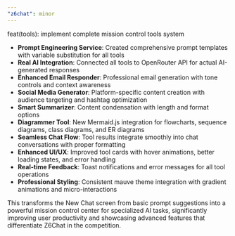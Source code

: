 ```yaml
---
"z6chat": minor
---
```


feat(tools): implement complete mission control tools system

- **Prompt Engineering Service**: Created comprehensive prompt templates with variable substitution for all tools
- **Real AI Integration**: Connected all tools to OpenRouter API for actual AI-generated responses  
- **Enhanced Email Responder**: Professional email generation with tone controls and context awareness
- **Social Media Generator**: Platform-specific content creation with audience targeting and hashtag optimization
- **Smart Summarizer**: Content condensation with length and format options
- **Diagrammer Tool**: New Mermaid.js integration for flowcharts, sequence diagrams, class diagrams, and ER diagrams
- **Seamless Chat Flow**: Tool results integrate smoothly into chat conversations with proper formatting
- **Enhanced UI/UX**: Improved tool cards with hover animations, better loading states, and error handling
- **Real-time Feedback**: Toast notifications and error messages for all tool operations
- **Professional Styling**: Consistent mauve theme integration with gradient animations and micro-interactions

This transforms the New Chat screen from basic prompt suggestions into a powerful mission control center for specialized AI tasks, significantly improving user productivity and showcasing advanced features that differentiate Z6Chat in the competition.